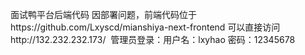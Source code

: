 面试鸭平台后端代码
因部署问题，前端代码位于https://github.com/Lxyscd/mianshiya-next-frontend
可以直接访问http://132.232.232.173/ 
管理员登录：用户名：lxyhao
密码：12345678
